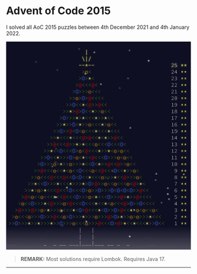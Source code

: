 # Advent of Code 2015 #
I solved all AoC 2015 puzzles between
4th December 2021 and 4th January 2022.

![aoc 2015 x-mas tree](ressources/Screenshot%202022-01-04%20085531.png)

> **REMARK:** Most solutions require Lombok. Requires Java 17.
---
